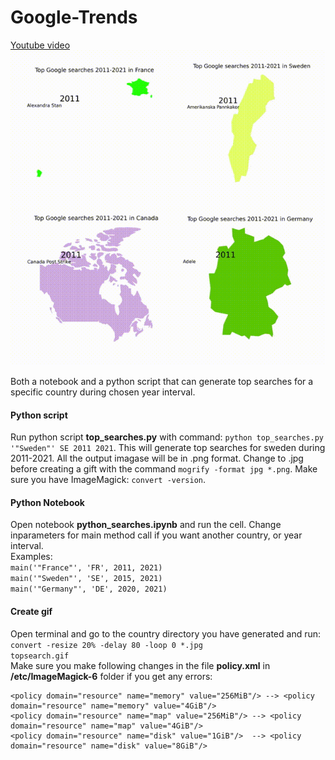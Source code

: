 # Google-Trends
[Youtube video](https://www.youtube.com/watch?v=udi3i7miDs4)  
![Alt Text](top_search.gif)  

Both a notebook and a python script that can generate top searches for a specific country during chosen year interval.

#### Python script
Run python script __top_searches.py__ with command: <code>python top_searches.py '"Sweden"' SE 2011 2021</code>. This will generate top searches for sweden during 2011-2021. All the output imagase will be in .png  format. Change to .jpg before creating a gift with the command <code>mogrify -format jpg *.png</code>. Make sure you have ImageMagick: <code>convert -version</code>.
#### Python Notebook
Open notebook __python_searches.ipynb__ and run the cell. Change inparameters for main method call if you want another country, or year interval.  
Examples:  
<code>main('"France"', 'FR', 2011, 2021)</code>  
<code>main('"Sweden"', 'SE', 2015, 2021)</code>  
<code>main('"Germany"', 'DE', 2020, 2021)</code>

#### Create gif  
Open terminal and go to the country directory you have generated and run:  
<code>convert -resize 20% -delay 80 -loop 0 *.jpg topsearch.gif</code>  
Make sure you make following changes in the file __policy.xml__ in __/etc/ImageMagick-6__ folder if you get any errors:
```text
<policy domain="resource" name="memory" value="256MiB"/> --> <policy domain="resource" name="memory" value="4GiB"/>   
<policy domain="resource" name="map" value="256MiB"/> --> <policy domain="resource" name="map" value="4GiB"/>   
<policy domain="resource" name="disk" value="1GiB"/>  --> <policy domain="resource" name="disk" value="8GiB"/>  
```
